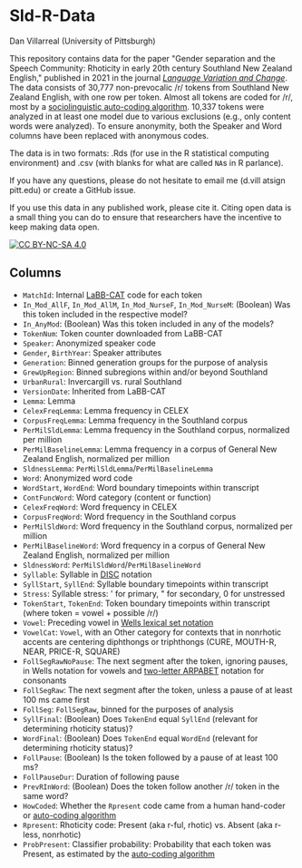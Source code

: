 # Sld-R-Data

Dan Villarreal (University of Pittsburgh)

This repository contains data for the paper "Gender separation and the Speech Community: Rhoticity in early 20th century Southland New Zealand English," published in 2021 in the journal [_Language Variation and Change_](https://doi.org/10.1017/S0954394521000090). The data consists of 30,777 non-prevocalic /r/ tokens from Southland New Zealand English, with one row per token. Almost all tokens are coded for /r/, most by a [sociolinguistic auto-coding algorithm](https://www.journal-labphon.org/articles/10.5334/labphon.216/). 10,337 tokens were analyzed in at least one model due to various exclusions (e.g., only content words were analyzed). To ensure anonymity, both the Speaker and Word columns have been replaced with anonymous codes.

The data is in two formats: .Rds (for use in the R statistical computing environment) and .csv (with blanks for what are called `NA`s in R parlance).

If you have any questions, please do not hesitate to email me (d.vill atsign pitt.edu) or create a GitHub issue.

If you use this data in any published work, please cite it. Citing open data is a small thing you can do to ensure that researchers have the incentive to keep making data open.

[![CC BY-NC-SA 4.0][cc-by-nc-sa-image]][cc-by-nc-sa]

[cc-by-nc-sa]: http://creativecommons.org/licenses/by-nc-sa/4.0/
[cc-by-nc-sa-image]: https://licensebuttons.net/l/by-nc-sa/4.0/88x31.png

## Columns

* `MatchId`: Internal [LaBB-CAT](http://labbcat.sourceforge.net/) code for each token
* `In_Mod_AllF`, `In_Mod_AllM`, `In_Mod_NurseF`, `In_Mod_NurseM`: (Boolean) Was this token included in the respective model?
* `In_AnyMod`: (Boolean) Was this token included in any of the models?
* `TokenNum`: Token counter downloaded from LaBB-CAT
* `Speaker`: Anonymized speaker code
* `Gender`, `BirthYear`: Speaker attributes
* `Generation`: Binned generation groups for the purpose of analysis
* `GrewUpRegion`: Binned subregions within and/or beyond Southland
* `UrbanRural`: Invercargill vs. rural Southland
* `VersionDate`: Inherited from LaBB-CAT
* `Lemma`: Lemma
* `CelexFreqLemma`: Lemma frequency in CELEX
* `CorpusFreqLemma`: Lemma frequency in the Southland corpus
* `PerMilSldLemma`: Lemma frequency in the Southland corpus, normalized per million
* `PerMilBaselineLemma`: Lemma frequency in a corpus of General New Zealand English, normalized per million
* `SldnessLemma`: `PerMilSldLemma`/`PerMilBaselineLemma`
* `Word`: Anonymized word code
* `WordStart`, `WordEnd`: Word boundary timepoints within transcript
* `ContFuncWord`: Word category (content or function)
* `CelexFreqWord`: Word frequency in CELEX
* `CorpusFreqWord`: Word frequency in the Southland corpus
* `PerMilSldWord`: Word frequency in the Southland corpus, normalized per million
* `PerMilBaselineWord`: Word frequency in a corpus of General New Zealand English, normalized per million
* `SldnessWord`: `PerMilSldWord`/`PerMilBaselineWord`
* `Syllable`: Syllable in [DISC](https://groups.linguistics.northwestern.edu/speech_comm_group/documents/CELEX/Phonetic%20codes%20for%20CELEX.pdf) notation
* `SyllStart`, `SyllEnd`: Syllable boundary timepoints within transcript
* `Stress`: Syllable stress: ' for primary, " for secondary, 0 for unstressed
* `TokenStart`, `TokenEnd`: Token boundary timepoints within transcript (where token = vowel + possible /r/)
* `Vowel`: Preceding vowel in [Wells lexical set notation](https://en.wikipedia.org/wiki/Lexical_set#Wells_Standard_Lexical_Sets_for_English)
* `VowelCat`: `Vowel`, with an Other category for contexts that in nonrhotic accents are centering diphthongs or triphthongs (CURE, MOUTH-R, NEAR, PRICE-R, SQUARE)
* `FollSegRawNoPause`: The next segment after the token, ignoring pauses, in Wells notation for vowels and [two-letter ARPABET](https://en.wikipedia.org/wiki/ARPABET#Symbols) notation for consonants
* `FollSegRaw`: The next segment after the token, unless a pause of at least 100 ms came first
* `FollSeg`: `FollSegRaw`, binned for the purposes of analysis
* `SyllFinal`: (Boolean) Does `TokenEnd` equal `SyllEnd` (relevant for determining rhoticity status)?
* `WordFinal`: (Boolean) Does `TokenEnd` equal `WordEnd` (relevant for determining rhoticity status)?
* `FollPause`: (Boolean) Is the token followed by a pause of at least 100 ms?
* `FollPauseDur`: Duration of following pause
* `PrevRInWord`: (Boolean) Does the token follow another /r/ token in the same word?
* `HowCoded`: Whether the `Rpresent` code came from a human hand-coder or [auto-coding algorithm](https://www.journal-labphon.org/articles/10.5334/labphon.216/)
* `Rpresent`: Rhoticity code: Present (aka r-ful, rhotic) vs. Absent (aka r-less, nonrhotic)
* `ProbPresent`: Classifier probability: Probability that each token was Present, as estimated by the [auto-coding algorithm](https://www.journal-labphon.org/articles/10.5334/labphon.216/)

